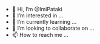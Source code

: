 - 👋 Hi, I’m @ImiPataki
- 👀 I’m interested in ...
- 🌱 I’m currently learning ...
- 💞️ I’m looking to collaborate on ...
- 📫 How to reach me ...

<!---
ImiPataki/ImiPataki is a ✨ special ✨ repository because its `README.md` (this file) appears on your GitHub profile.
You can click the Preview link to take a look at your changes.
--->
